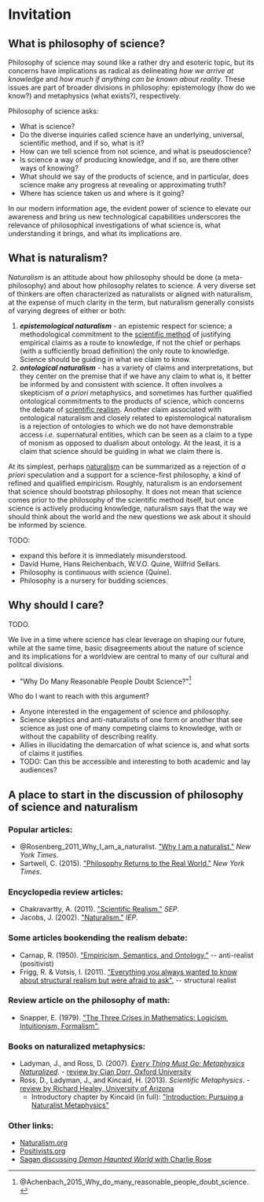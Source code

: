 Invitation
================================================================================


What is philosophy of science?
--------------------------------------------------------------------------------

Philosophy of science may sound like a rather dry and esoteric topic,
but its concerns have implications as radical as delineating
*how we arrive at knowledge* and
*how much if anything can be known about reality*.
These issues are part of broader divisions in philosophy:
epistemology (how do we know?) and metaphysics (what exists?), respectively.

Philosophy of science asks:

-   What is science?
-   Do the diverse inquiries called science
    have an underlying, universal, scientific method, and if so, what is it?
-   How can we tell science from not science, and what is pseudoscience?
-   Is science a way of producing knowledge, and if so, are there other
    ways of knowing?
-   What should we say of the products of science,
    and in particular, does science make any progress at
    revealing or approximating truth?
-   Where has science taken us and where is it going?

In our modern information age,
the evident power of science to elevate our awareness and bring us new
technological capabilities
underscores the relevance of philosophical investigations of 
what science is, what understanding it brings,
and what its implications are.


What is naturalism?
--------------------------------------------------------------------------------

*Naturalism* is an attitude about how philosophy should be done (a meta-philosophy)
and about how philosophy relates to science.
A very diverse set of thinkers are often characterized as naturalists or aligned
with naturalism, at the expense of much clarity in the term, but naturalism
generally consists of varying degrees of either or both:

1.  ***epistemological naturalism*** - an epistemic respect for science;
    a methodological commitment to
    the [scientific method](http://rreece.github.io/outline-of-philosophy/scientific-method.html)
    of justifying empirical claims as a route to knowledge,
    if not the chief or perhaps (with a sufficiently broad definition)
    the only route to knowledge.
    Science should be guiding in what we claim to know.
2.  ***ontological naturalism*** - has a variety of claims and interpretations,
    but they center on the premise that if we have any claim to what is,
    it better be informed by and consistent with science.
    It often involves a skepticism of *a priori* metaphysics,
    and sometimes has further qualified ontological commitments to the products of science,
    which concerns the debate of [scientific realism](http://rreece.github.io/outline-of-philosophy/scientific-realism.html).
    Another claim associated with ontological naturalism and closely
    related to epistemological naturalism is a rejection of ontologies to which we
    do not have demonstrable access *i.e.* supernatural entities,
    which can be seen as a claim to a type of monism as opposed to dualism about ontology.
    At the least, it is a claim that science should be guiding in what we claim there is.

At its simplest, perhaps [naturalism](http://rreece.github.io/outline-of-philosophy/naturalism.html)
can be summarized as a rejection of *a priori* speculation
and a support for a science-first philosophy,
a kind of refined and qualified empiricism.
Roughly, naturalism is an endorsement that science should bootstrap philosophy.
It does not mean that science comes prior to the philosophy of the scientific method itself,
but once science is actively producing knowledge,
naturalism says that the way we should think about the world
and the new questions we ask about it should be informed by science.

TODO:

-   expand this before it is immediately misunderstood.
-   David Hume, Hans Reichenbach, W.V.O. Quine, Wilfrid Sellars.
-   Philosophy is continuous with science (Quine).
-   Philosophy is a nursery for budding sciences.


Why should I care?
--------------------------------------------------------------------------------

TODO.

We live in a time where science has clear leverage on shaping our future,
while at the same time,
basic disagreements about the nature of science and
its implications for a worldview
are central to many of our cultural and politcal divisions.

-   "Why Do Many Reasonable People Doubt Science?"[^Achenbach2015]

[^Achenbach2015]: @Achenbach_2015_Why_do_many_reasonable_people_doubt_science\.

Who do I want to reach with this argument?

-   Anyone interested in the engagement of science and philosophy.
-   Science skeptics and anti-naturalists of one form or another that see science
    as just one of many competing claims to knowledge,
    with or without the capability of describing reality.
-   Allies in illucidating the demarcation of what science is,
    and what sorts of claims it justifies.
-   TODO: Can this be accessible and interesting to both academic and lay audiences?
    

A place to start in the discussion of philosophy of science and naturalism
--------------------------------------------------------------------------------

### Popular articles:

-   @Rosenberg_2011_Why_I_am_a_naturalist\. ["Why I am a naturalist."](http://opinionator.blogs.nytimes.com/2011/09/17/why-i-am-a-naturalist/) *New York Times*.
-   Sartwell, C. (2015). ["Philosophy Returns to the Real World."](http://opinionator.blogs.nytimes.com/2015/04/13/philosophy-returns-to-the-real-world/) *New York Times*.


### Encyclopedia review articles:

-   Chakravartty, A. (2011). ["Scientific Realism."](http://plato.stanford.edu/entries/scientific-realism/) *SEP*.
-   Jacobs, J. (2002). ["Naturalism."](http://www.iep.utm.edu/naturali/) *IEP*.


### Some articles bookending the realism debate:

-   Carnap, R. (1950). ["Empiricism, Semantics, and Ontology."](docs/1950.Carnap.Empiricism-Semantics-Ontology.pdf) -- anti-realist (positivist)
-   Frigg, R. & Votsis, I. (2011). ["Everything you always wanted to know about structural realism but were afraid to ask".](docs/2011.Frigg-Votsis.Everything-you-always-wanted-to-know-about-structural-realism-but-were-afraid-to-ask.pdf) -- structural realist


### Review article on the philosophy of math:

-   Snapper, E. (1979). ["The Three Crises in Mathematics: Logicism, Intuitionism, Formalism".](docs/1979.Snapper.three-crises-in-mathematics.pdf)


### Books on naturalized metaphysics:

-   Ladyman, J., and  Ross, D. (2007). [*Every Thing Must Go: Metaphysics Naturalized*](https://www.academia.edu/2807083/In_defence_of_scientism). - [review by Cian Dorr, Oxford University](https://ndpr.nd.edu/news/24377-every-thing-must-go-metaphysics-naturalized/)
-   Ross, D., Ladyman, J., and Kincaid, H. (2013). *Scientific Metaphysics*. - [review by Richard Healey, University of Arizona](http://ndpr.nd.edu/news/41185-scientific-metaphysics/)
    - Introductory chapter by Kincaid (in full): ["Introduction: Pursuing a Naturalist Metaphysics"](https://www.academia.edu/6778507/Introduction_Pursuing_a_Naturalist_Metaphysics_1)
    

### Other links:

-   [Naturalism.org](http://www.naturalism.org/)
-   [Positivists.org](http://positivists.org/)
-   [Sagan discussing *Demon Haunted World* with Charlie Rose](https://www.youtube.com/watch?v=U8HEwO-2L4w)


<!-- REFERENCES -->


